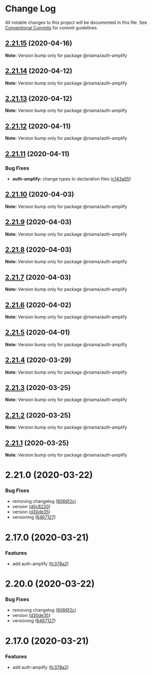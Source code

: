 # Change Log

All notable changes to this project will be documented in this file.
See [Conventional Commits](https://conventionalcommits.org) for commit guidelines.

## [2.21.15](https://github.com/niama-strategies/niama/compare/@niama/auth-amplify@2.21.14...@niama/auth-amplify@2.21.15) (2020-04-16)

**Note:** Version bump only for package @niama/auth-amplify





## [2.21.14](https://github.com/niama-strategies/niama/compare/@niama/auth-amplify@2.21.13...@niama/auth-amplify@2.21.14) (2020-04-12)

**Note:** Version bump only for package @niama/auth-amplify





## [2.21.13](https://github.com/niama-strategies/niama/compare/@niama/auth-amplify@2.21.12...@niama/auth-amplify@2.21.13) (2020-04-12)

**Note:** Version bump only for package @niama/auth-amplify





## [2.21.12](https://github.com/niama-strategies/niama/compare/@niama/auth-amplify@2.21.11...@niama/auth-amplify@2.21.12) (2020-04-11)

**Note:** Version bump only for package @niama/auth-amplify





## [2.21.11](https://github.com/niama-strategies/niama/compare/@niama/auth-amplify@2.21.10...@niama/auth-amplify@2.21.11) (2020-04-11)


### Bug Fixes

* **auth-amplify:** change types to declaration files ([c143a55](https://github.com/niama-strategies/niama/commit/c143a55614dbec46bc867f2e3e3359695cef5070))





## [2.21.10](https://github.com/niama-strategies/niama/compare/@niama/auth-amplify@2.21.9...@niama/auth-amplify@2.21.10) (2020-04-03)

**Note:** Version bump only for package @niama/auth-amplify





## [2.21.9](https://github.com/niama-strategies/niama/compare/@niama/auth-amplify@2.21.8...@niama/auth-amplify@2.21.9) (2020-04-03)

**Note:** Version bump only for package @niama/auth-amplify





## [2.21.8](https://github.com/niama-strategies/niama/compare/@niama/auth-amplify@2.21.7...@niama/auth-amplify@2.21.8) (2020-04-03)

**Note:** Version bump only for package @niama/auth-amplify





## [2.21.7](https://github.com/niama-strategies/niama/compare/@niama/auth-amplify@2.21.6...@niama/auth-amplify@2.21.7) (2020-04-03)

**Note:** Version bump only for package @niama/auth-amplify





## [2.21.6](https://github.com/niama-strategies/niama/compare/@niama/auth-amplify@2.21.5...@niama/auth-amplify@2.21.6) (2020-04-02)

**Note:** Version bump only for package @niama/auth-amplify





## [2.21.5](https://github.com/niama-strategies/niama/compare/@niama/auth-amplify@2.21.4...@niama/auth-amplify@2.21.5) (2020-04-01)

**Note:** Version bump only for package @niama/auth-amplify





## [2.21.4](https://github.com/niama-strategies/niama/compare/@niama/auth-amplify@2.21.3...@niama/auth-amplify@2.21.4) (2020-03-29)

**Note:** Version bump only for package @niama/auth-amplify





## [2.21.3](https://github.com/niama-strategies/niama/compare/@niama/auth-amplify@2.21.2...@niama/auth-amplify@2.21.3) (2020-03-25)

**Note:** Version bump only for package @niama/auth-amplify





## [2.21.2](https://github.com/niama-strategies/niama/compare/@niama/auth-amplify@2.21.1...@niama/auth-amplify@2.21.2) (2020-03-25)

**Note:** Version bump only for package @niama/auth-amplify





## [2.21.1](https://github.com/niama-strategies/niama/compare/@niama/auth-amplify@2.21.0...@niama/auth-amplify@2.21.1) (2020-03-25)

**Note:** Version bump only for package @niama/auth-amplify





# 2.21.0 (2020-03-22)


### Bug Fixes

* removing changelog ([8066f2c](https://github.com/niama-strategies/niama/commit/8066f2c143a8e93600d5dab4ab313501e81f7a82))
* version ([d0c8220](https://github.com/niama-strategies/niama/commit/d0c822081680fe0106ebe9b8dd30ce769d102759))
* version ([d30de35](https://github.com/niama-strategies/niama/commit/d30de355da29ccd03916cddcd532e543e5906d0d))
* versioning ([6467127](https://github.com/niama-strategies/niama/commit/6467127550c6c1bfbc0d43ab4d83906695d9d732))



# 2.17.0 (2020-03-21)


### Features

* add auth-amplify ([fc378a2](https://github.com/niama-strategies/niama/commit/fc378a2f303f8befc2fe441fc37799bc4cbf2f71))





# 2.20.0 (2020-03-22)


### Bug Fixes

* removing changelog ([8066f2c](https://github.com/niama-strategies/niama/commit/8066f2c143a8e93600d5dab4ab313501e81f7a82))
* version ([d30de35](https://github.com/niama-strategies/niama/commit/d30de355da29ccd03916cddcd532e543e5906d0d))
* versioning ([6467127](https://github.com/niama-strategies/niama/commit/6467127550c6c1bfbc0d43ab4d83906695d9d732))



# 2.17.0 (2020-03-21)


### Features

* add auth-amplify ([fc378a2](https://github.com/niama-strategies/niama/commit/fc378a2f303f8befc2fe441fc37799bc4cbf2f71))

